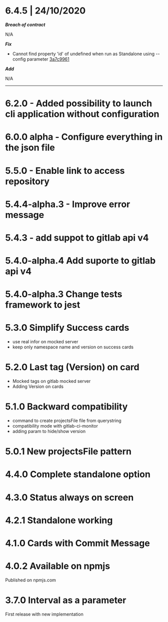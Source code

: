 # 6.4.5 | 24/10/2020

***Breach of contract***

N/A

***Fix***

* Cannot find property 'id' of undefined when run as Standalone using --config parameter [3a7c9961](https://github.com/ci-dashboard/gitlab-ci-dashboard/commit/3a7c9961c0001e8f8365a0c739fdfae38e9d32e6)


***Add***

N/A

----

# 6.2.0 - Added possibility to launch cli application without configuration

# 6.0.0 alpha - Configure everything in the json file

# 5.5.0 - Enable link to access repository
# 5.4.4-alpha.3 - Improve error message
# 5.4.3 - add suppot to gitlab api v4
# 5.4.0-alpha.4 Add suporte to gitlab api v4
# 5.4.0-alpha.3 Change tests framework to jest

# 5.3.0 Simplify Success cards
- use real infor on mocked server
- keep only namespace name and version on success cards

# 5.2.0 Last tag (Version) on card
- Mocked tags on gitlab mocked server
- Adding Version on cards 

# 5.1.0 Backward compatibility
- command to create projectsFile file from querystring
- compatibility mode with gitlab-ci-monitor
- adding param to hide/show version

# 5.0.1 New projectsFile pattern

# 4.4.0 Complete standalone option

# 4.3.0 Status always on screen

# 4.2.1 Standalone working

# 4.1.0 Cards with Commit Message

# 4.0.2 Available on npmjs

Published on npmjs.com
# 3.7.0 Interval as a parameter

First release with new implementation 
